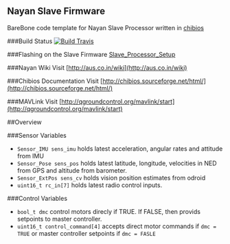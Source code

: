 ## Nayan Slave Firmware

BareBone code template for Nayan Slave Processor written in [chibios](http://www.chibios.org/dokuwiki/doku.php)

###Build Status
[![Build Travis](https://travis-ci.org/nikhil9/nayan_slave_firmware.svg?branch=master)](https://travis-ci.org/nikhil9/nayan_slave_firmware)

###Flashing on the Slave Firmware
[Slave_Processor_Setup](http://aus.co.in/wiki/Slave_Processor_Setup)


###Nayan Wiki
Visit [http://aus.co.in/wiki](http://aus.co.in/wiki)

###Chibios Documentation
Visit [http://chibios.sourceforge.net/html/](http://chibios.sourceforge.net/html/) 

###MAVLink
Visit [http://qgroundcontrol.org/mavlink/start](http://qgroundcontrol.org/mavlink/start)


##Overview

###Sensor Variables
* <code>Sensor_IMU sens_imu</code> holds latest acceleration, angular rates and attitude from IMU
* <code>Sensor_Pose sens_pos</code> holds latest latitude, longitude, velocities in NED from GPS and altitude from barometer. 
* <code>Sensor_ExtPos sens_cv</code> holds vision position estimates from odroid
* <code>uint16_t rc_in[7]</code> holds latest radio control inputs.

###Control Variables
* <code>bool_t dmc</code> control motors direcly if TRUE. If FALSE, then provids setpoints to master controller.
* <code>uint16_t control_command[4]</code> accepts direct motor commands if <code>dmc = TRUE</code> or master controller setpoints if <code>dmc = FASLE</code>


